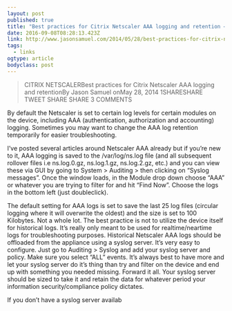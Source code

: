```yaml
---
layout: post 
published: true 
title: "Best practices for Citrix Netscaler AAA logging and retention – JasonSamuel.com" 
date: 2016-09-08T08:28:13.423Z 
link: http://www.jasonsamuel.com/2014/05/28/best-practices-for-citrix-netscaler-aaa-logging-and-retention/ 
tags:
  - links
ogtype: article 
bodyclass: post 
---
```


> CITRIX NETSCALERBest practices for Citrix Netscaler AAA logging and retentionBy Jason Samuel
onMay 28, 2014
1SHARESHARE TWEET SHARE SHARE 3 COMMENTS


By default the Netscaler is set to certain log levels for certain modules on the device, including AAA (authentication, authorization and accounting) logging. Sometimes you may want to change the AAA log retention temporarily for easier troubleshooting.

I’ve posted several articles around Netscaler AAA already but if you’re new to it, AAA logging is saved to the /var/log/ns.log file (and all subsequent rollover files i.e ns.log.0.gz, ns.log.1.gz, ns.log.2.gz, etc.) and you can view these via GUI by going to System > Auditing > then clicking on “Syslog messages”. Once the window loads, in the Module drop down choose “AAA” or whatever you are trying to filter for and hit “Find Now”. Choose the logs in the bottom left (just doubleclick).



The default setting for AAA logs is set to save the last 25 log files (circular logging where it will overwrite the oldest) and the size is set to 100 Kilobytes. Not a whole lot. The best practice is not to utilize the device itself for historical logs. It’s really only meant to be used for realtime/neartime logs for troubleshooting purposes. Historical Netscaler AAA logs should be offloaded from the appliance using a syslog server. It’s very easy to configure. Just go to Auditing > Syslog and add your syslog server and policy. Make sure you select “ALL” events. It’s always best to have more and let your syslog server do it’s thing than try and filter on the device and end up with something you needed missing. Forward it all. Your syslog server should be sized to take it and retain the data for whatever period your information security/compliance policy dictates.

If you don’t have a syslog server availab